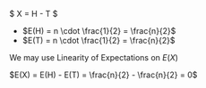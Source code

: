 $ X = H - T $

<ul>
    <li> $E(H) = n \cdot \frac{1}{2} = \frac{n}{2}$
    <li> $E(T) = n \cdot \frac{1}{2} = \frac{n}{2}$
</ul>

We may use Linearity of Expectations on $E(X)$

$E(X) = E(H) - E(T) = \frac{n}{2} - \frac{n}{2} = 0$
